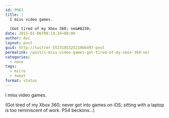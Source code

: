 ```yaml
---
id: 9961
title: |
  I miss video games.
  
  (Got tired of my Xbox 360; ne&#8230;
date: 2015-01-06T00:19:34+00:00
author: Avi
layout: post
guid: http://twitter-552318532521066497-post
permalink: /post/i-miss-video-games-got-tired-of-my-xbox-360-ne/
categories:
  - none
tags:
  - micro
  - tweet
format: status
---
```

I miss video games.

(Got tired of my Xbox 360; never got into games on iOS; sitting with a laptop is too reminiscent of work. PS4 beckons…)